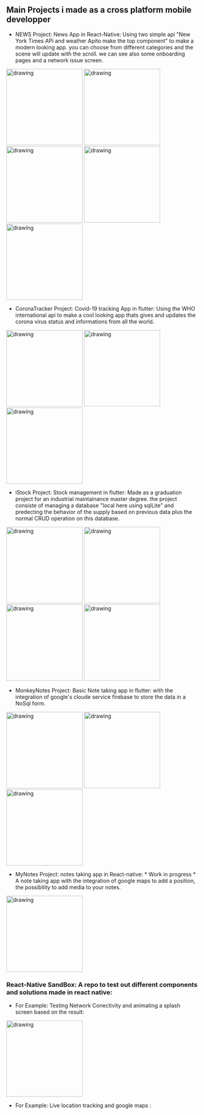 ## Main Projects i made as a cross platform mobile developper

* NEWS Project: News App in React-Native:
  Using two simple api "New York Times APi and weather Apito make the top component" to make a modern looking app.
  you can choose from different categories and the scene will update with the scroll.
  we can see also some onboarding pages and a network issue screen.
  
 <img src="https://github.com/B-Houssam/News/blob/master/Screen%20Shots/flutter_05.png" alt="drawing" width="200"/> <img src="https://github.com/B-Houssam/News/blob/master/Screen%20Shots/flutter_01.png" alt="drawing" width="200"/>  <img src="https://github.com/B-Houssam/News/blob/master/Screen%20Shots/flutter_02.png" alt="drawing" width="200"/> <img src="https://github.com/B-Houssam/News/blob/master/Screen%20Shots/flutter_03.png" alt="drawing" width="200"/> <img src="https://github.com/B-Houssam/News/blob/master/Screen%20Shots/flutter_06.png" alt="drawing" width="200"/>

* CoronaTracker Project: Covid-19 tracking App in flutter:
  Using the WHO international api to make a cool looking app thats gives and updates the corona virus status and informations from all the world.
  
 <img src="https://github.com/B-Houssam/CoronaTracker/blob/master/flutter_01.png" alt="drawing" width="200"/> <img src="https://github.com/B-Houssam/CoronaTracker/blob/master/flutter_02.png" alt="drawing" width="200"/> <img src="https://github.com/B-Houssam/CoronaTracker/blob/master/flutter_03.png" alt="drawing" width="200"/>

* iStock Project: Stock management in flutter:
  Made as a graduation project for an industrial maintainance master degree.
  the project consiste of managing a database "local here using sqlLite" and predecting the behavior of the supply based on previous data plus the normal CRUD operation on this database.
  
 <img src="https://github.com/B-Houssam/iStock/blob/master/screen-shots/flutter_01.png" alt="drawing" width="200"/>   <img src="https://github.com/B-Houssam/iStock/blob/master/screen-shots/flutter_02.png" alt="drawing" width="200"/>   <img src="https://github.com/B-Houssam/iStock/blob/master/screen-shots/flutter_03.png" alt="drawing" width="200"/>   <img src="https://github.com/B-Houssam/iStock/blob/master/screen-shots/flutter_04.png" alt="drawing" width="200"/>
 
 * MonkeyNotes Project: Basic Note taking app in flutter:
 with the integration of google's cloude service firebase to store the data in a NoSql form.
 
 <img src="https://github.com/B-Houssam/projects/blob/master/screens/m3.jpg" alt="drawing" width="200"/>  <img src="https://github.com/B-Houssam/projects/blob/master/screens/m2.jpg" alt="drawing" width="200"/>  <img src="https://github.com/B-Houssam/projects/blob/master/screens/m1.jpg" alt="drawing" width="200"/>
 
 * MyNotes Project: notes taking app in React-native: * Work in progress *
  A note taking app with the integration of google maps to add a position, the possibility to add media to your notes.
  
  <img src="https://github.com/B-Houssam/projects/blob/master/screens/Screenshot_20201020-134550_MyNotes.jpg" alt="drawing" width="200"/> 

### React-Native SandBox: A repo to test out different components and solutions made in react native:

- For Example: Testing Network Conectivity and animating a splash screen based on the result:

<img src="https://github.com/B-Houssam/projects/blob/master/screens/20201020_133835_1.gif" alt="drawing" width="200"/>

- For Example: Live location tracking and google maps :
